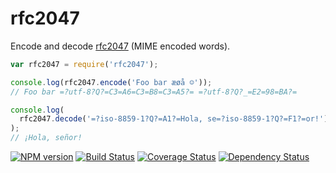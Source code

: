 # rfc2047

Encode and decode [rfc2047](https://www.ietf.org/rfc/rfc2047.txt) (MIME encoded words).

```js
var rfc2047 = require('rfc2047');

console.log(rfc2047.encode('Foo bar æøå ☺'));
// Foo bar =?utf-8?Q?=C3=A6=C3=B8=C3=A5?= =?utf-8?Q?_=E2=98=BA?=

console.log(
  rfc2047.decode('=?iso-8859-1?Q?=A1?=Hola, se=?iso-8859-1?Q?=F1?=or!')
);
// ¡Hola, señor!
```

[![NPM version](https://badge.fury.io/js/rfc2047.png)](http://badge.fury.io/js/rfc2047)
[![Build Status](https://travis-ci.org/One-com/rfc2047.png)](https://travis-ci.org/One-com/rfc2047)
[![Coverage Status](https://coveralls.io/repos/One-com/rfc2047/badge.png)](https://coveralls.io/r/One-com/rfc2047)
[![Dependency Status](https://david-dm.org/One-com/rfc2047.png)](https://david-dm.org/One-com/rfc2047)
